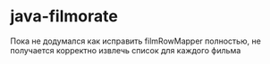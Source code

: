 # java-filmorate
Пока не додумался как исправить filmRowMapper полностью, не получается корректно извлечь список для каждого фильма
